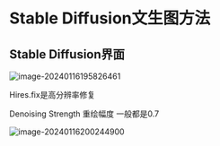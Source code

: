 # Stable Diffusion文生图方法

## Stable Diffusion界面

![image-20240116195826461](https://evinci.oss-cn-hangzhou.aliyuncs.com/img/image-20240116195826461.png)

Hires.fix是高分辨率修复

Denoising Strength 重绘幅度 一般都是0.7

![image-20240116200244900](https://evinci.oss-cn-hangzhou.aliyuncs.com/img/image-20240116200244900.png)
